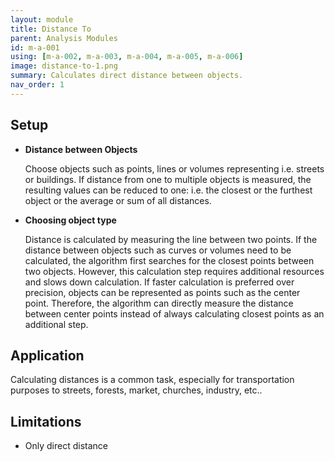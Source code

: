 ```yaml
---
layout: module
title: Distance To
parent: Analysis Modules
id: m-a-001
using: [m-a-002, m-a-003, m-a-004, m-a-005, m-a-006]
image: distance-to-1.png
summary: Calculates direct distance between objects.
nav_order: 1
---
```


## Setup

* **Distance between Objects**

  Choose objects such as points, lines or volumes representing i.e. streets or buildings. If distance from one to multiple objects is measured, the resulting values can be reduced to one: i.e. the closest or the furthest object or the average or sum of all distances.

* **Choosing object type**

  Distance is calculated by measuring the line between two points. If the distance between objects such as curves or volumes need to be calculated, the algorithm first searches for the closest points between two objects. However, this calculation step requires additional resources and slows down calculation.
  If faster calculation is preferred over precision, objects can be represented as points such as the center point. Therefore, the algorithm can directly measure the distance between center points instead of always calculating closest points as an additional step.

## Application

Calculating distances is a common task, especially for transportation purposes to streets, forests, market, churches, industry, etc..

## Limitations

* Only direct distance
